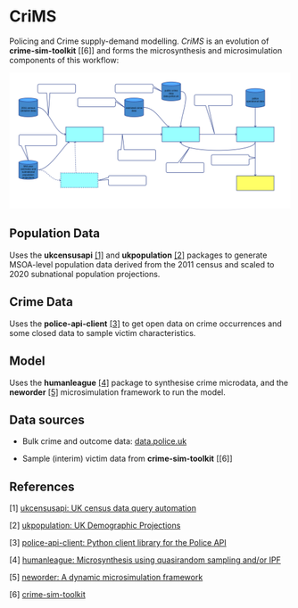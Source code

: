 # CriMS

Policing and Crime supply-demand modelling. *CriMS* is an evolution of **crime-sim-toolkit** [[6]] and forms the microsynthesis and microsimulation components of this workflow:

![workflow](./doc/workflow.svg)

## Population Data

Uses the **ukcensusapi** [[1]](#references) and **ukpopulation** [[2]](#references) packages to generate MSOA-level population data derived from the 2011 census and scaled to 2020 subnational population projections.

## Crime Data

Uses the **police-api-client** [[3]](#references) to get open data on crime occurrences and some closed data to sample victim characteristics.

## Model

Uses the **humanleague** [[4]](#references) package to synthesise crime microdata, and the **neworder** [[5]](#references) microsimulation framework to run the model.

## Data sources

- Bulk crime and outcome data: [data.police.uk](https://data.police.uk)

- Sample (interim) victim data from **crime-sim-toolkit** [[6]]

## References

[1] [ukcensusapi: UK census data query automation](<https://pypi.org/project/ukcensusapi/>)

[2] [ukpopulation: UK Demographic Projections](<https://pypi.org/project/ukpopulation/>)

[3] [police-api-client: Python client library for the Police API](<https://pypi.org/project/police-api-client/>)

[4] [humanleague: Microsynthesis using quasirandom sampling and/or IPF](<https://pypi.org/project/humanleague/>)

[5] [neworder: A dynamic microsimulation framework](<https://neworder.readthedocs.io>)

[6] [crime-sim-toolkit](https://github.com/M-O-P-D/crime_sim_toolkit)